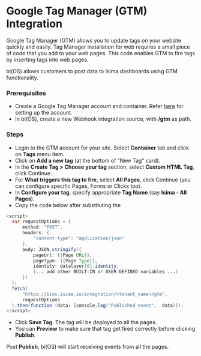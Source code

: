 # Google Tag Manager (GTM) Integration

Google Tag Manager (GTM) allows you to update tags on your website quickly and easily. Tag Manager installation for web requires
a small piece of code that you add to your web pages. This code enables GTM to fire tags by inserting tags into web pages.

bi(OS) allows customers to post data to Isima dashboards using GTM functionality.
### Prerequisites

* Create a Google Tag Manager account and container. Refer [here](https://support.google.com/tagmanager/answer/6103696) for setting up the account.
* In bi(OS), create a new Webhook integration source, with **/gtm** as path.

### Steps

* Login to the GTM account for your site. Select **Container** tab and click on **Tags** menu item.
* Click on **Add a new tag** (at the bottom of "New Tag" card).
* In the **Create Tag > Choose your tag**  section, select **Custom HTML Tag**, click Continue.
* For **What triggers this tag to fire**, select **All Pages**, click Continue (you can configure specific Pages, Forms or Clicks too).
* In **Configure your tag**, specify  appropriate **Tag Name** (say **Isima - All Pages**).
* Copy the code below after substituting the **<tenant name>**

```java
<script>
  var requestOptions = {
      method: "POST",
      headers: {
          "content-type": "application/json"
      },
      body: JSON.stringify({
          pageUrl: {{Page URL}},
          pageType: {{Page Type}},
          identity: datalayer[0].identity,
          (... add other BUILT-IN or USER-DEFINED variables ...)
      })
  };
  fetch(
      "https://bios.isima.io/integration/<tenant_name>/gtm",
      requestOptions
  ).then(function (data) {console.log("Published event",  data)});
</script>
```
* Click **Save Tag**. The tag will be deployed to all the pages.
* You can **Preview** to make sure that tag get fired correctly before clicking **Publish**.

Post **Publish**, bi(OS) will start receiving events from all the pages.
